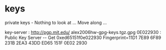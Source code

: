 keys
====

private keys - Nothing to look at ... Move along ...

key-server : http://pgp.mit.edu/
alex2006hw-gpg-keys.tgz.gpg 
	0E022930 : Public Key Server -- Get 0xed65151f0e022930
	Fingerprint=11D1 7E89 6F89 231B 2EA3  43DD ED65 151F 0E02 2930 
